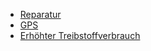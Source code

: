 - [Reparatur](#reparatur)
- [GPS](#gps-system)
- [Erhöhter Treibstoffverbrauch](#erhohter_treibstoffverbrauch)
